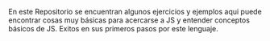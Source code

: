 En este Repositorio se encuentran algunos ejercicios y ejemplos
aqui puede encontrar cosas muy básicas para acercarse a JS y entender conceptos básicos de JS.
Exitos en sus primeros pasos por este lenguaje.
